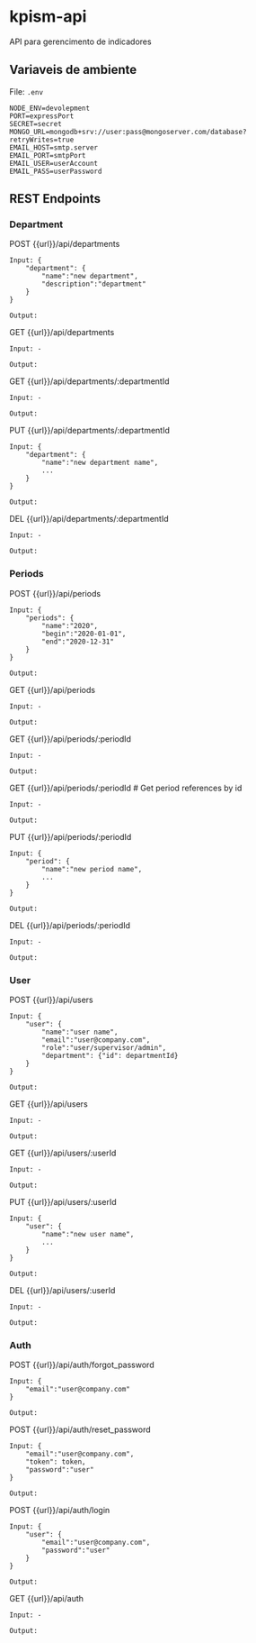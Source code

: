# kpism-api
API para gerencimento de indicadores

## Variaveis de ambiente

File: `.env`

```
NODE_ENV=devolepment
PORT=expressPort
SECRET=secret
MONGO_URL=mongodb+srv://user:pass@mongoserver.com/database?retryWrites=true
EMAIL_HOST=smtp.server
EMAIL_PORT=smtpPort
EMAIL_USER=userAccount
EMAIL_PASS=userPassword
```

## REST Endpoints

### Department

POST {{url}}/api/departments

    Input: {
        "department": {
		    "name":"new department",
		    "description":"department"
	    }
    }

    Output: 

GET {{url}}/api/departments

    Input: -

    Output:

GET {{url}}/api/departments/:departmentId

    Input: -

    Output:

PUT {{url}}/api/departments/:departmentId

    Input: {
        "department": {
		    "name":"new department name",
            ...
	    }
    }

    Output:

DEL {{url}}/api/departments/:departmentId

    Input: -

    Output:

### Periods

POST {{url}}/api/periods

    Input: {
        "periods": {
		    "name":"2020",
		    "begin":"2020-01-01",
		    "end":"2020-12-31"
	    }
    }

    Output: 

GET {{url}}/api/periods

    Input: -

    Output:

GET {{url}}/api/periods/:periodId

    Input: -

    Output:

GET {{url}}/api/periods/:periodId # Get period references by id

    Input: -

    Output:

PUT {{url}}/api/periods/:periodId

    Input: {
        "period": {
		    "name":"new period name",
            ...
	    }
    }

    Output:

DEL {{url}}/api/periods/:periodId

    Input: -

    Output:

### User

POST {{url}}/api/users

    Input: {
        "user": {
		    "name":"user name",
		    "email":"user@company.com",
		    "role":"user/supervisor/admin",
		    "department": {"id": departmentId}
	    }
    }

    Output: 

GET {{url}}/api/users

    Input: -

    Output:

GET {{url}}/api/users/:userId

    Input: -

    Output:

PUT {{url}}/api/users/:userId

    Input: {
        "user": {
		    "name":"new user name",
            ...
	    }
    }

    Output:

DEL {{url}}/api/users/:userId

    Input: -

    Output:

### Auth

POST {{url}}/api/auth/forgot_password

    Input: {
	    "email":"user@company.com"
    }

    Output:

POST {{url}}/api/auth/reset_password

    Input: {
	    "email":"user@company.com",
	    "token": token,
	    "password":"user"
    }
    
    Output:

POST {{url}}/api/auth/login

    Input: {
	    "user": {
		    "email":"user@company.com",
		    "password":"user"
	    }
    }

    Output:

GET {{url}}/api/auth

    Input: -

    Output:
